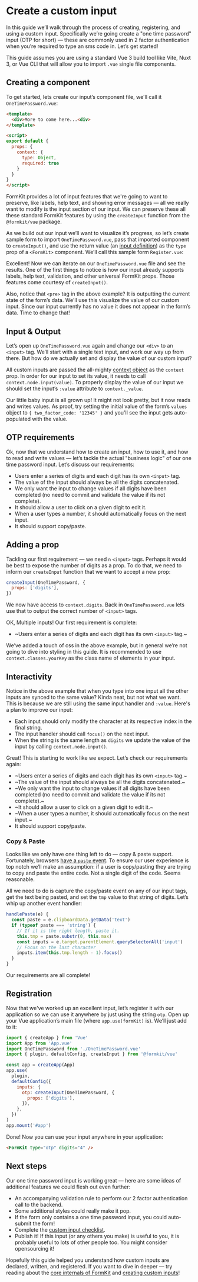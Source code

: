 # Create a custom input

In this guide we’ll walk through the process of creating, registering, and using a custom input. Specifically we’re going create a "one time password" input (OTP for short) — these are commonly used in 2 factor authentication when you’re required to type an sms code in. Let’s get started!

<callout type="tip" label="SFC Build tool">
This guide assumes you are using a standard Vue 3 build tool like Vite, Nuxt 3, or Vue CLI that will allow you to import <code>.vue</code> single file components.
</callout>

## Creating a component

To get started, lets create our input’s component file, we'll call it `OneTimePassword.vue`:

```html
<template>
  <div>More to come here...<div>
</template>

<script>
export default {
  props: {
    context: {
      type: Object,
      required: true
    }
  }
}
</script>
```

FormKit provides a lot of input features that we're going to want to preserve, like labels, help text, and showing error messages — all we really want to modify is the input section of our input. We can preserve these all these standard FormKit features by using the `createInput` function from the `@formkit/vue` package.

As we build out our input we’ll want to visualize it’s progress, so let’s create sample form to import `OneTimePassword.vue`, pass that imported component to `createInput()`, and use the return value (an [input definition](/advanced/custom-inputs#input-definition)) as the `type` prop of a `<FormKit>` component. We’ll call this sample form `Register.vue`:

<example
  name="One time password - register"
  file="/_content/examples/otp-register/otp-register"
  langs="vue">
</example>

Excellent! Now we can iterate on our `OneTimePassword.vue` file and see the results. One of the first things to notice is how our input already supports labels, help text, validation, and other universal FormKit props. Those features come courtesy of `createInput()`.

Also, notice that `<pre>` tag in the above example? It is outputting the current state of the form’s data. We'll use this visualize the value of our custom input. Since our input currently has no value it does not appear in the form’s data. Time to change that!

## Input & Output

Let’s open up `OneTimePassword.vue` again and change our `<div>` to an `<input>` tag. We’ll start with a single text input, and work our way up from there. But how do we actually set and display the value of our custom input?

All custom inputs are passed the all-mighty [context object](/advanced/context) as the `context` prop. In order for our input to set its value, it needs to call `context.node.input(value)`. To properly display the value of our input we should set the input’s `:value` attribute to `context._value`.

<example
  name="One time password - first value"
  file="/_content/examples/otp-first-value/otp-first-value"
  langs="vue">
</example>

Our little baby input is all grown up! It might not look pretty, but it now reads and writes values. As proof, try setting the initial value of the form’s `values` object to `{ two_factor_code: '12345' }` and you'll see the input gets auto-populated with the value.

## OTP requirements

Ok, now that we understand how to create an input, how to use it, and how to read and write values — let’s tackle the actual "business logic" of our one time password input. Let’s discuss our requirements:

- Users enter a series of digits and each digit has its own `<input>` tag.
- The value of the input should always be all the digits concatenated.
- We only want the input to change values if all digits have been completed (no need to commit and validate the value if its not complete).
- It should allow a user to click on a given digit to edit it.
- When a user types a number, it should automatically focus on the next input.
- It should support copy/paste.

## Adding a prop

Tackling our first requirement — we need `n` `<input>` tags. Perhaps it would be best to expose the number of digits as a prop. To do that, we need to inform our `createInput` function that we want to accept a new prop:

```js
createInput(OneTimePassword, {
  props: ['digits'],
})
```

We now have access to `context.digits`. Back in `OneTimePassword.vue` lets use that to output the correct number of `<input>` tags.

<example
  name="One time password - input tags"
  file="/_content/examples/otp-tags/otp-tags"
  langs="vue">
</example>

OK, Multiple inputs! Our first requirement is complete:

- ~Users enter a series of digits and each digit has its own `<input>` tag.~

<callout type="tip" label="Styling">
We’ve added a touch of css in the above example, but in general we’re not going to dive into styling in this guide. It is recommended to use <code>context.classes.yourKey</code> as the class name of elements in your input.
</callout>

## Interactivity

Notice in the above example that when you type into one input all the other inputs are synced to the same value? Kinda neat, but not what we want. This is because we are still using the same input handler and `:value`. Here's a plan to improve our input:

- Each input should only modify the character at its respective index in the final string.
- The input handler should call `focus()` on the next input.
- When the string is the same length as `digits` we update the value of the input by calling `context.node.input()`.

<example
  name="One time password - input handlers"
  file="/_content/examples/otp-handlers/otp-handlers"
  langs="vue">
</example>

Great! This is starting to work like we expect. Let’s check our requirements again:

- ~Users enter a series of digits and each digit has its own `<input>` tag.~
- ~The value of the input should always be all the digits concatenated.~
- ~We only want the input to change values if all digits have been completed (no need to commit and validate the value if its not complete).~
- ~It should allow a user to click on a given digit to edit it.~
- ~When a user types a number, it should automatically focus on the next input.~
- It should support copy/paste.

### Copy & Paste

Looks like we only have one thing left to do — copy & paste support. Fortunately, browsers [have a `paste` event](https://developer.mozilla.org/en-US/docs/Web/API/Element/paste_event). To ensure our user experience is top notch we’ll make an assumption: if a user is copy/pasting they are trying to copy and paste the entire code. Not a single digit of the code. Seems reasonable.

All we need to do is capture the copy/paste event on any of our input tags, get the text being pasted, and set the `tmp` value to that string of digits. Let’s whip up another event handler:

```js
handlePaste(e) {
  const paste = e.clipboardData.getData('text')
  if (typeof paste === 'string') {
    // If it is the right length, paste it.
    this.tmp = paste.substr(0, this.max)
    const inputs = e.target.parentElement.querySelectorAll('input')
    // Focus on the last character
    inputs.item(this.tmp.length - 1).focus()
  }
}
```

<example
  name="One time password - input handlers"
  file="/_content/examples/otp-copy-paste/otp-copy-paste"
  langs="vue">
</example>

Our requirements are all complete!

## Registration

Now that we've worked up an excellent input, let’s register it with our application so we can use it anywhere by just using the string `otp`. Open up your Vue application’s main file (where `app.use(formKit)` is). We’ll just add to it:

```js
import { createApp } from 'Vue'
import App from 'App.vue'
import OneTimePassword from './OneTimePassword.vue'
import { plugin, defaultConfig, createInput } from '@formkit/vue'

const app = createApp(App)
app.use(
  plugin,
  defaultConfig({
    inputs: {
      otp: createInput(OneTimePassword, {
        props: ['digits'],
      }),
    },
  })
)
app.mount('#app')
```

Done! Now you can use your input anywhere in your application:

```html
<FormKit type="otp" digits="4" />
```

## Next steps

Our one time password input is working great — here are some ideas of additional features we could flesh out even further:

- An accompanying validation rule to perform our 2 factor authentication call to the backend.
- Some additional styles could really make it pop.
- If the form only contains a one time password input, you could auto-submit the form!
- Complete the [custom input checklist](/advanced/custom-input#input-checklist).
- Publish it! If this input (or any others you make) is useful to you, it is probably useful to lots of other people too. You might consider opensourcing it!

Hopefully this guide helped you understand how custom inputs are declared, written, and registered. If you want to dive in deeper — try reading about the [core internals of FormKit](/advanced/core) and [creating custom inputs](/advanced/custom-inputs)!

<cta label="Want more? Start by reading about FormKit core." button="Dig deeper" href="/advanced/core"></cta>
